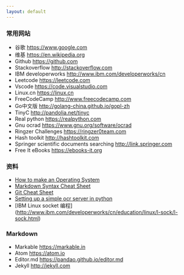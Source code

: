 ```yaml
---
layout: default
---
```


### 常用网站
- 谷歌  <https://www.google.com>
- 维基  <https://en.wikipedia.org>
- Github <https://github.com>
- Stackoverflow  <http://stackoverflow.com>
- IBM developerworks <http://www.ibm.com/developerworks/cn>
- Leetcode  <https://leetcode.com>
- Vscode  <https://code.visualstudio.com>
- Linux.cn  <https://linux.cn>
- FreeCodeCamp  <http://www.freecodecamp.com>
- Go中文版 <http://golang-china.github.io/gopl-zh>
- TinyC  <http://pandolia.net/tinyc>
- Real python <https://realpython.com>
- Gnu ocrad <https://www.gnu.org/software/ocrad>
- Ringzer Challenges <https://ringzer0team.com>
- Hash toolkit <http://hashtoolkit.com>
- Springer scientific documents searching <http://link.springer.com>
- Free It eBooks <https://ebooks-it.org>

### 资料
- [How to make an Operating System](https://samypesse.gitbooks.io/how-to-create-an-operating-system)
- [Markdown Syntax Cheat Sheet](https://markable.in/file/aa191728-9dc7-11e1-91c7-984be164924a.html)
- [Git Cheat Sheet](https://training.github.com/kit/downloads/github-git-cheat-sheet.pdf)
- [Setting up a simple ocr server in python](https://realpython.com/blog/python/setting-up-a-simple-ocr-server)
- [IBM Linux socket 编程] (http://www.ibm.com/developerworks/cn/education/linux/l-sock/l-sock.html)

### Markdown
- Markable  <https://markable.in>
- Atom  <https://atom.io>
- Editor.md  <https://pandao.github.io/editor.md>
- Jekyll  <http://jekyll.com>
